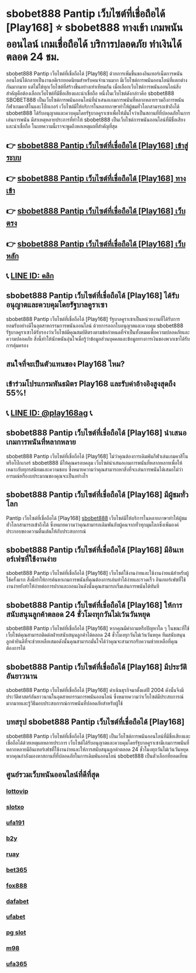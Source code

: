 
# sbobet888 Pantip เว็บไซต์ที่เชื่อถือได้ [Play168] ⭐ sbobet888 ทางเข้า เกมพนันออนไลน์ เกมเชื่อถือได้ บริการปลอดภัย ทำเงินได้ตลอด 24 ชม.

sbobet888 Pantip เว็บไซต์ที่เชื่อถือได้ [Play168] ด้วยการเพิ่มขึ้นของอินเทอร์เน็ตการพนันออนไลน์ได้กลายเป็นงานอดิเรกยอดนิยมสําหรับคนจํานวนมาก มีเว็บไซต์การพนันออนไลน์ที่แตกต่างกันมากมาย แต่ไม่ใช่ทุกเว็บไซต์ที่สร้างขึ้นอย่างเท่าเทียมกัน เมื่อเลือกเว็บไซต์การพนันออนไลน์สิ่งสําคัญคือต้องเลือกเว็บไซต์ที่มีชื่อเสียงและน่าเชื่อถือ หนึ่งในเว็บไซต์ดังกล่าวคือ sbobet888
SBOBET888 เป็นเว็บไซต์การพนันออนไลน์ที่นําเสนอเกมการพนันที่หลากหลายรวมถึงการพนันกีฬาเกมคาสิโนและโป๊กเกอร์ เว็บไซต์มีให้บริการในหลายภาษาทําให้ผู้ชมทั่วโลกสามารถเข้าถึงได้ sbobet888 ได้รับอนุญาตและควบคุมโดยรัฐบาลคูราเซาเพื่อให้มั่นใจว่าเป็นสถานที่ที่ปลอดภัยในการเล่นการพนัน
มีสาเหตุหลายประการที่ทําให้ sbobet888 เป็นเว็บไซต์การพนันออนไลน์ที่มีชื่อเสียงและน่าเชื่อถือ ในบทความนี้เราจะพูดถึงหกเหตุผลที่สําคัญที่สุด

## 👉 [sbobet888 Pantip เว็บไซต์ที่เชื่อถือได้ [Play168] เข้าสู่ระบบ](https://bit.ly/3TCj9rY)
## 👉 [sbobet888 Pantip เว็บไซต์ที่เชื่อถือได้ [Play168] ทางเข้า](https://bit.ly/3TCj9rY)
## 👉 [sbobet888 Pantip เว็บไซต์ที่เชื่อถือได้ [Play168] เว็บตรง](https://bit.ly/3TCj9rY)
## 👉 [sbobet888 Pantip เว็บไซต์ที่เชื่อถือได้ [Play168] เว็บหลัก](https://bit.ly/3TCj9rY)
## 📞 [LINE ID: คลิก](https://line.me/R/ti/p/@342mcrfd)

## sbobet888 Pantip เว็บไซต์ที่เชื่อถือได้ [Play168] ได้รับอนุญาตและควบคุมโดยรัฐบาลคูราเซา
sbobet888 Pantip เว็บไซต์ที่เชื่อถือได้ [Play168] รัฐบาลคูราเซาเป็นหน่วยงานที่ได้รับการยอมรับอย่างดีในอุตสาหกรรมการพนันออนไลน์ ด้วยการออกใบอนุญาตและควบคุม sbobet888 รัฐบาลคูราเซาได้รับรองว่าเว็บไซต์มีคุณสมบัติตรงตามข้อกําหนดที่จําเป็นทั้งหมดเพื่อความปลอดภัยและความปลอดภัย สิ่งนี้ทําให้นักพนันอุ่นใจเมื่อรู้ว่าข้อมูลส่วนบุคคลและข้อมูลทางการเงินของพวกเขาได้รับการคุ้มครอง

## สนใจที่จะเป็นตัวแทนของ Play168 ไหม?
## เข้าร่วมโปรแกรมพันธมิตร Play168 และรับค่าอ้างอิงสูงสุดถึง 55%!
## 📞 [LINE ID: @play168ag](https://bit.ly/3RSGiFl) 📞

## sbobet888 Pantip เว็บไซต์ที่เชื่อถือได้ [Play168] นําเสนอเกมการพนันที่หลากหลาย
sbobet888 Pantip เว็บไซต์ที่เชื่อถือได้ [Play168] ไม่ว่าคุณต้องการเดิมพันกีฬาเล่นเกมคาสิโนหรือโป๊กเกอร์ sbobet888 มีให้คุณครอบคลุม เว็บไซต์นําเสนอเกมการพนันที่หลากหลายเพื่อให้เหมาะกับทุกรสนิยมและความชอบ ซึ่งหมายความว่าคุณสามารถหาสิ่งที่จะเล่นการพนันได้เสมอไม่ว่าอารมณ์หรืองบประมาณของคุณจะเป็นอย่างไร

## sbobet888 Pantip เว็บไซต์ที่เชื่อถือได้ [Play168] มีผู้ชมทั่วโลก
Pantip เว็บไซต์ที่เชื่อถือได้ [Play168] [sbobet888](https://atom.io/packages/sbobet888) เว็บไซต์มีให้บริการในหลายภาษาทําให้ผู้ชมทั่วโลกสามารถเข้าถึงได้ ซึ่งหมายความว่าคุณสามารถเดิมพันกับผู้คนจากทั่วทุกมุมโลกซึ่งเพิ่มองค์ประกอบของความตื่นเต้นให้กับประสบการณ์

## sbobet888 Pantip เว็บไซต์ที่เชื่อถือได้ [Play168] มีอินเทอร์เฟซที่ใช้งานง่าย
sbobet888 Pantip เว็บไซต์ที่เชื่อถือได้ [Play168] เว็บไซต์ใช้งานง่ายและใช้งานง่ายแม้สําหรับผู้ใช้ครั้งแรก สิ่งนี้ทําให้การค้นหาเกมการพนันที่คุณต้องการเล่นทําได้ง่ายและรวดเร็ว อินเทอร์เฟซที่ใช้งานง่ายยังทําให้ง่ายต่อการฝากและถอนเงินดังนั้นคุณสามารถเริ่มเล่นการพนันได้ทันที

## sbobet888 Pantip เว็บไซต์ที่เชื่อถือได้ [Play168] ให้การสนับสนุนลูกค้าตลอด 24 ชั่วโมงทุกวันไม่เว้นวันหยุด
sbobet888 Pantip เว็บไซต์ที่เชื่อถือได้ [Play168] หากคุณมีคําถามหรือปัญหาใด ๆ ในขณะที่ใช้เว็บไซต์คุณสามารถติดต่อฝ่ายสนับสนุนลูกค้าได้ตลอด 24 ชั่วโมงทุกวันไม่เว้นวันหยุด ทีมสนับสนุนลูกค้ายินดีที่จะช่วยเหลือเสมอดังนั้นคุณสามารถมั่นใจได้ว่าคุณจะสามารถรับความช่วยเหลือที่คุณต้องการได้

## sbobet888 Pantip เว็บไซต์ที่เชื่อถือได้ [Play168] มีประวัติอันยาวนาน
sbobet888 Pantip เว็บไซต์ที่เชื่อถือได้ [Play168] ดําเนินธุรกิจมาตั้งแต่ปี 2004 ดังนั้นจึงมีประวัติศาสตร์อันยาวนานในอุตสาหกรรมการพนันออนไลน์ ซึ่งหมายความว่าเว็บไซต์มีประสบการณ์มากมายและรู้วิธีมอบประสบการณ์การพนันที่ปลอดภัยสําหรับผู้ใช้

## บทสรุป sbobet888 Pantip เว็บไซต์ที่เชื่อถือได้ [Play168]
sbobet888 Pantip เว็บไซต์ที่เชื่อถือได้ [Play168] เป็นเว็บไซต์การพนันออนไลน์ที่มีชื่อเสียงและเชื่อถือได้ด้วยเหตุผลหลายประการ เว็บไซต์ได้รับอนุญาตและควบคุมโดยรัฐบาลคูราเซามีเกมการพนันที่หลากหลายมีอินเทอร์เฟซที่ใช้งานง่ายและให้การสนับสนุนลูกค้าตลอด 24 ชั่วโมงทุกวันไม่เว้นวันหยุด หากคุณกําลังมองหาสถานที่ที่ปลอดภัยในการเดิมพันออนไลน์ sbobet888 เป็นตัวเลือกที่ยอดเยี่ยม

## ศูนย์รวมเว็บพนันออนไลน์ที่ดีที่สุด
### [lottovip](https://atom.io/packages/lottovip)
### [slotxo](https://atom.io/packages/slotxo)
### [ufa191](https://atom.io/packages/ufa191)
### [b2y](https://atom.io/packages/b2y)
### [ruay](https://atom.io/themes/ruay)
### [bet365](https://atom.io/packages/bet365)
### [fox888](https://atom.io/packages/fox888)
### [dafabet](https://atom.io/packages/dafabet)
### [ufabet](https://atom.io/packages/ufabet)
### [pg slot](https://atom.io/themes/pg%20slot)
### [m98](https://atom.io/packages/m98)
### [ufa365](https://atom.io/packages/ufa365)